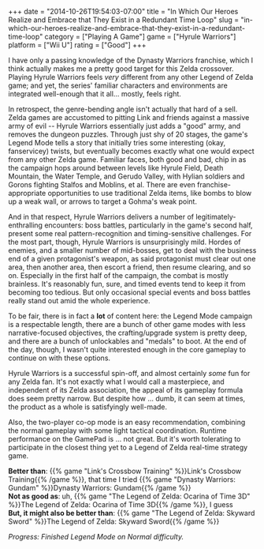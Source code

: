 +++
date = "2014-10-26T19:54:03-07:00"
title = "In Which Our Heroes Realize and Embrace that They Exist in a Redundant Time Loop"
slug = "in-which-our-heroes-realize-and-embrace-that-they-exist-in-a-redundant-time-loop"
category = ["Playing A Game"]
game = ["Hyrule Warriors"]
platform = ["Wii U"]
rating = ["Good"]
+++

I have only a passing knowledge of the Dynasty Warriors franchise, which I think actually makes me a pretty good target for this Zelda crossover.  Playing Hyrule Warriors feels <i>very</i> different from any other Legend of Zelda game; and yet, the series' familiar characters and environments are integrated well-enough that it all... mostly, feels right.

In retrospect, the genre-bending angle isn't actually that hard of a sell.  Zelda games are accustomed to pitting Link and friends against a massive army of evil -- Hyrule Warriors essentially just adds a "good" army, and removes the dungeon puzzles.  Through just shy of 20 stages, the game's Legend Mode tells a story that initially tries some interesting (okay, fanservicey) twists, but eventually becomes exactly what one would expect from any other Zelda game.  Familiar faces, both good and bad, chip in as the campaign hops around between levels like Hyrule Field, Death Mountain, the Water Temple, and Gerudo Valley, with Hylian soldiers and Gorons fighting Stalfos and Moblins, et al.  There are even franchise-appropriate opportunities to use traditional Zelda items, like bombs to blow up a weak wall, or arrows to target a Gohma's weak point.

And in that respect, Hyrule Warriors delivers a number of legitimately-enthralling encounters: boss battles, particularly in the game's second half, present some real pattern-recognition and timing-sensitive challenges.  For the most part, though, Hyrule Warriors is unsurprisingly mild.  Hordes of enemies, and a smaller number of mid-bosses, get to deal with the business end of a given protagonist's weapon, as said protagonist must clear out one area, then another area, then escort a friend, then resume clearing, and so on.  Especially in the first half of the campaign, the combat is mostly brainless.  It's reasonably fun, sure, and timed events tend to keep it from becoming too tedious.  But only occasional special events and boss battles really stand out amid the whole experience.

To be fair, there is in fact a <b>lot</b> of content here: the Legend Mode campaign is a respectable length, there are a bunch of other game modes with less narrative-focused objectives, the crafting/upgrade system is pretty deep, and there are a bunch of unlockables and "medals" to boot.  At the end of the day, though, I wasn't quite interested enough in the core gameplay to continue on with these options.

Hyrule Warriors is a successful spin-off, and almost certainly <i>some</i> fun for any Zelda fan.  It's not exactly what I would call a masterpiece, and independent of its Zelda association, the appeal of its gameplay formula does seem pretty narrow.  But despite how ... dumb, it can seem at times, the product as a whole is satisfyingly well-made.

Also, the two-player co-op mode is an easy recommendation, combining the normal gameplay with some light tactical coordination.  Runtime performance on the GamePad is ... not great.  But it's worth tolerating to participate in the closest thing yet to a Legend of Zelda real-time strategy game.

<b>Better than</b>: {{% game "Link's Crossbow Training" %}}Link's Crossbow Training{{% /game %}}, that time I tried {{% game "Dynasty Warriors: Gundam" %}}Dynasty Warriors: Gundam{{% /game %}}  
<b>Not as good as</b>: uh, {{% game "The Legend of Zelda: Ocarina of Time 3D" %}}The Legend of Zelda: Ocarina of Time 3D{{% /game %}}, I guess  
<b>But, it might also be better than</b>: {{% game "The Legend of Zelda: Skyward Sword" %}}The Legend of Zelda: Skyward Sword{{% /game %}}

<i>Progress: Finished Legend Mode on Normal difficulty.</i>